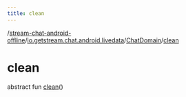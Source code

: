 ```yaml
---
title: clean
---
```

/[stream-chat-android-offline](../../index.md)/[io.getstream.chat.android.livedata](../index.md)/[ChatDomain](index.md)/[clean](clean.md)  
  
  
  
# clean  
abstract fun [clean](clean.md)()
